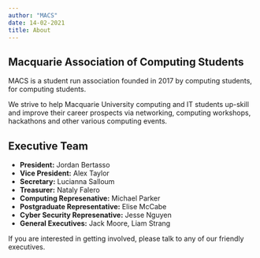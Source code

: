 ```yaml
---
author: "MACS"
date: 14-02-2021
title: About 
---
```


## Macquarie Association of Computing Students

MACS is a student run association founded in 2017 by computing students, for computing students.

We strive to help Macquarie University computing and IT students up-skill and improve their career prospects via networking, computing workshops, hackathons and other various computing events.

## Executive Team
- **President:** Jordan Bertasso
- **Vice President:** Alex Taylor
- **Secretary:** Lucianna Salloum
- **Treasurer:** Nataly Falero
- **Computing Represenative:** Michael Parker
- **Postgraduate Representative:** Elise McCabe
- **Cyber Security Represenative:** Jesse Nguyen
- **General Executives:** Jack Moore, Liam Strang

If you are interested in getting involved, please talk to any of our friendly executives.


